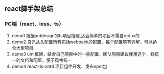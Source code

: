 ## react脚手架总结

### PC端（react、less、ts）
1. demo1 根据antdesign的ts项目搭建,适合简单的项目不需要redux的
2. demo2 自己从头配置所有包括webpack的配置，每个配置项有详解，可以适合大型项目
3. demo3 umi框架，结合自己项目中的一些配置，团队项目建议使用这个，有统一的文档和配置，便于风格统一
4. demo4 react-ts-antd 项目组件开发、发布npm包